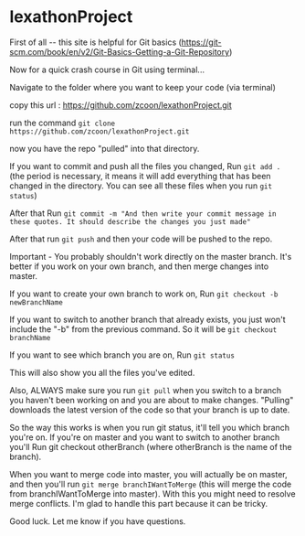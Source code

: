# lexathonProject

First of all -- this site is helpful for Git basics (https://git-scm.com/book/en/v2/Git-Basics-Getting-a-Git-Repository) 

Now for a quick crash course in Git using terminal...

Navigate to the folder where you want to keep your code (via terminal)

copy this url : https://github.com/zcoon/lexathonProject.git

run the command `git clone https://github.com/zcoon/lexathonProject.git`

now you have the repo "pulled" into that directory.

If you want to commit and push all the files you changed,
Run `git add .` (the period is necessary, it means it will add everything that has been changed in the directory. You can see all these files when you run `git status`)

After that Run `git commit -m "And then write your commit message in these quotes. It should describe the changes you just made" `

After that run `git push` and then your code will be pushed to the repo. 

Important - You probably shouldn't work directly on the master branch. It's better if you work on your own branch, and then merge changes into master. 

If you want to create your own branch to work on,
Run `git checkout -b newBranchName`

If you want to switch to another branch that already exists, you just won't include the "-b" from the previous command. So it will be `git checkout branchName`

If you want to see which branch you are on,
Run `git status`

This will also show you all the files you've edited.

Also, ALWAYS make sure you run `git pull` when you switch to a branch you haven't been working on and you are about to make changes. "Pulling" downloads the latest version of the code so that your branch is up to date.

So the way this works is when you run git status, it'll tell you which branch you're on. If you're on master and you want to switch to another branch you'll Run git checkout otherBranch (where otherBranch is the name of the branch).

When you want to merge code into master, you will actually be on master, and then you'll run `git merge branchIWantToMerge` (this will merge the code from branchIWantToMerge into master). With this you might need to resolve merge conflicts. I'm glad to handle this part because it can be tricky.

Good luck. Let me know if you have questions.

